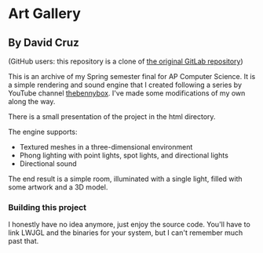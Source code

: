 # Art Gallery

## By David Cruz

(GitHub users: this repository is a clone of [the original GitLab repository](https://gitlab.com/TypoKign/art-gallery))

This is an archive of my Spring semester final for AP Computer Science. It is a 
simple rendering and sound engine that I created following a series by YouTube 
channel [thebennybox](https://www.youtube.com/channel/UCnlpv-hhcsAtEHKR2y2fW4Q). 
I've made some modifications of my own along the way.

There is a small presentation of the project in the html directory.

The engine supports:
 - Textured meshes in a three-dimensional environment
 - Phong lighting with point lights, spot lights, and directional lights
 - Directional sound

The end result is a simple room, illuminated with a single light, filled with some artwork and a 3D model.

### Building this project

I honestly have no idea anymore, just enjoy the source code. You'll have to link LWJGL and the binaries for your system, but I can't remember much past that.